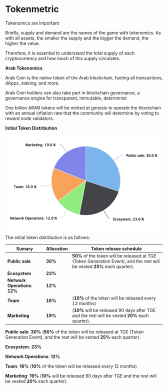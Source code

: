 # Tokenmetric

Tokenomics are important&#x20;

Briefly, supply and demand are the names of the game with tokenomics. As with all assets, the smaller the supply and the bigger the demand, the higher the value.

Therefore, it is essential to understand the total supply of each cryptocurrency and how much of this supply circulates.

**Arab Tokenomics**

Arab Coin is the native token of the Arab blockchain, fueling all transactions, dApps, staking, and more.

Arab Coin holders can also take part in blockchain governance, a governance engine for transparent, immutable, determinist

One billion ARAB tokens will be minted at genesis to operate the blockchain with an annual inflation rate that the community will determine by voting to reward node validators.

&#x20;

**Initial Token Distribution**

![](../../../.gitbook/assets/image.png)

The initial token distribution is as follows:

| Sumary                          | Allocation | Token release schedule                                                                                                    |
| ------------------------------- | ---------- | ------------------------------------------------------------------------------------------------------------------------- |
| **Public sale**                 | **30%**    | **50%** of the token will be released at TGE (Token Generation Event), and the rest will be vested **25%** each quarter). |
| **Ecosystem**                   | **23%**    |                                                                                                                           |
| **Network Operations**: **12%** | **12%**    |                                                                                                                           |
| **Team**                        | **16%**    | (**10%** of the token will be released every 12 months)                                                                   |
| **Marketing**                   | **19%**    | (**10%** will be released 90 days after TGE and the rest will be vested **20%** each quarter).                            |

**Public sale**: **30%** (**50%** of the token will be released at TGE (Token Generation Event), and the rest will be vested **25%** each quarter).

**Ecosystem**: **23%**

**Network Operations**: **12%**

**Team**: **16%** (**10%** of the token will be released every 12 months)

**Marketing**: **19%** (**10%** will be released 90 days after TGE and the rest will be vested **20%** each quarter).
